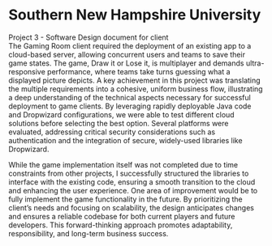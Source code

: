 # Southern New Hampshire University  
Project 3 - Software Design document for client  
The Gaming Room client required the deployment of an existing app to a cloud-based server, allowing concurrent users and teams to save their game states. The game, Draw it or Lose it, is multiplayer and demands ultra-responsive performance, where teams take turns guessing what a displayed picture depicts. A key achievement in this project was translating the multiple requirements into a cohesive, uniform business flow, illustrating a deep understanding of the technical aspects necessary for successful deployment to game clients. By leveraging rapidly deployable Java code and Dropwizard configurations, we were able to test different cloud solutions before selecting the best option. Several platforms were evaluated, addressing critical security considerations such as authentication and the integration of secure, widely-used libraries like Dropwizard.

While the game implementation itself was not completed due to time constraints from other projects, I successfully structured the libraries to interface with the existing code, ensuring a smooth transition to the cloud and enhancing the user experience. One area of improvement would be to fully implement the game functionality in the future. By prioritizing the client’s needs and focusing on scalability, the design anticipates changes and ensures a reliable codebase for both current players and future developers. This forward-thinking approach promotes adaptability, responsibility, and long-term business success.